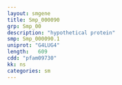 ```yaml
---
layout: smgene
title: Smp_000090
grp: Smp_00
description: "hypothetical protein"
smp: Smp_000090.1
uniprot: "G4LUG4"
length:   609
cdd: "pfam09730"
kk: ns
categories: sm
---
```

